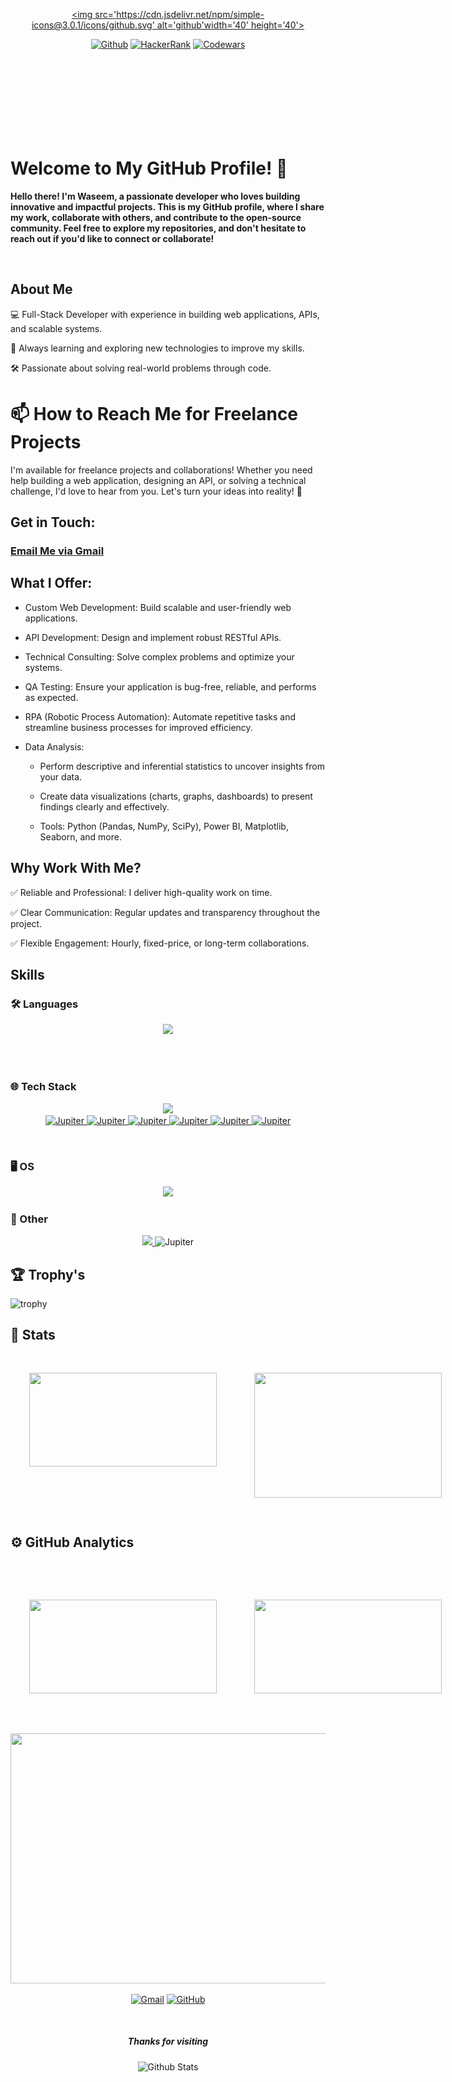 <div align="center">


[<img src='https://cdn.jsdelivr.net/npm/simple-icons@3.0.1/icons/github.svg' alt='github'width='40' height='40'>](https://github.com/waseemofficial)


[![Github](https://img.shields.io/github/followers/waseemofficial?label=Follow%20Me&style=social)](https://github.com/waseemofficial)
[![HackerRank](https://img.shields.io/badge/HackerRank-sy_waseem-brightgreen?logo=HackerRank&logoColor=Green&labelColor=black)](https://www.hackerrank.com/sawalqa_jo)
[![Codewars](https://img.shields.io/badge/Codewars-Waseem%20-maroon?logo=codewars&logoColor=maroon&labelColor=black)](https://www.codewars.com/users/waseem_sy)

</div>

<!-- [![Mail](https://img.shields.io/badge/Hotmail-sawalqa_jo@hotmail.com-blue?logo=Gmail&logoColor=blue&labelColor=black)](mailto:sawalqa_jo@hotmail.com) -->
<br>

<!-- [![HitCount](http://hits.dwyl.com/Ahmad-Sawalqeh/Ahmad-Sawalqeh.svg)](http://hits.dwyl.com/Ahmad-Sawalqeh/Ahmad-Sawalqeh) -->


<img src="https://github.com/waseemofficial/waseemofficial/blob/main/images/github_pic1.jpeg" width = "200" height="100" style="border-radius: 50px 80px 60px;visibility: hidden;">


<p >

# Welcome to My GitHub Profile! 👋

<strong>

Hello there! I'm Waseem, a passionate developer who loves building innovative and impactful projects. This is my GitHub profile, where I share my work, collaborate with others, and contribute to the open-source community. Feel free to explore my repositories, and don't hesitate to reach out if you'd like to connect or collaborate!
               
</strong>

</p>

<br />

## About Me

💻 Full-Stack Developer with experience in building web applications, APIs, and scalable systems.

🌱 Always learning and exploring new technologies to improve my skills.

🛠️ Passionate about solving real-world problems through code.

# 📫 How to Reach Me for Freelance Projects

I'm available for freelance projects and collaborations! Whether you need help building a web application, designing an API, or solving a technical challenge, I'd love to hear from you. Let's turn your ideas into reality! 🚀

## Get in Touch:

### [Email Me via Gmail](https://mail.google.com/mail/?view=cm&fs=1&to=wasem.sye@gmail.com&su=Hello%20Waseem&body=Hi%20Waseem,%20I%20found%20your%20GitHub%20profile!)

## What I Offer:

- Custom Web Development: Build scalable and user-friendly web applications.

- API Development: Design and implement robust RESTful APIs.

- Technical Consulting: Solve complex problems and optimize your systems.

- QA Testing: Ensure your application is bug-free, reliable, and performs as expected.

- RPA (Robotic Process Automation): Automate repetitive tasks and streamline business processes for improved efficiency.

- Data Analysis:

  - Perform descriptive and inferential statistics to uncover insights from your data.

  - Create data visualizations (charts, graphs, dashboards) to present findings clearly and effectively.

  - Tools: Python (Pandas, NumPy, SciPy), Power BI, Matplotlib, Seaborn, and more.

## Why Work With Me?

✅ Reliable and Professional: I deliver high-quality work on time.

✅ Clear Communication: Regular updates and transparency throughout the project.

✅ Flexible Engagement: Hourly, fixed-price, or long-term collaborations.



<h2> Skills <img src = "https://media2.giphy.com/media/QssGEmpkyEOhBCb7e1/giphy.gif?cid=ecf05e47a0n3gi1bfqntqmob8g9aid1oyj2wr3ds3mg700bl&rid=giphy.gif" width = 15px height=15px> </h2>

  
### 🛠 Languages

<p align="center">
  <a href="https://skillicons.dev">
    <img src="https://skillicons.dev/icons?i=python,js,java,golang,bash,latex,md,regex" />
  </a>
</p>




<br />
<br />




### 🌐  Tech Stack

<p align="center">
  <a href="https://skillicons.dev">
    <img src="https://skillicons.dev/icons?i=git,github,postman,nodejs,django,mongodb,mysql,selenium,cypress,anaconda,figma,obsidian,githubactions,htmx,materialui,jest,vim,cmake&perline=9" />
 <br />
 <img src="https://cdn.jsdelivr.net/gh/devicons/devicon@latest/icons/hardhat/hardhat-original.svg" title="Jupiter" alt="Jupiter" width="55" height="55"/>
 <img src="https://cdn.jsdelivr.net/gh/devicons/devicon@latest/icons/insomnia/insomnia-original.svg" title="Jupiter" alt="Jupiter" width="55" height="55"/>
  <img src="https://cdn.jsdelivr.net/gh/devicons/devicon@latest/icons/jupyter/jupyter-original-wordmark.svg" title="Jupiter" alt="Jupiter" width="55" height="55"/>
  <img src="https://cdn.jsdelivr.net/gh/devicons/devicon@latest/icons/scikitlearn/scikitlearn-original.svg" title="Jupiter" alt="Jupiter" width="55" height="55"/>
  <img src="https://cdn.jsdelivr.net/gh/devicons/devicon@latest/icons/podman/podman-original.svg" title="Jupiter" alt="Jupiter" width="55" height="55"/>
 <img src="https://cdn.jsdelivr.net/gh/devicons/devicon@latest/icons/docker/docker-original-wordmark.svg" title="Jupiter" alt="Jupiter" width="55" height="55"/>


  </a>
</p>

 
&emsp;

### 🖥️ OS

<p align="center">
  <a href="https://skillicons.dev">
    <img src="https://skillicons.dev/icons?i=windows,linux,kali&perline=8" />
  </a>
</p>

### 🧊 Other


<div align="center">
<a href="https://skillicons.dev">
    <img src="https://skillicons.dev/icons?i=,astro,autocad,blender&perline=8" />
<a >
<img src="https://cdn.jsdelivr.net/gh/devicons/devicon@latest/icons/raspberrypi/raspberrypi-original.svg" title="Jupiter" alt="Jupiter" width="55" height="55"/>

</a>
</div>

## &#127942; Trophy's

![trophy](https://github-profile-trophy.vercel.app/?username=waseemofficial&title=Stars,Followers,Commits,Repositories,Experience,MultipleLang,Issues,PullRequest&theme=onedark)
 

## 🧮 Stats
</p>
  <div style="display: flex; flex-direction: row;">
  <img src="https://github.r2v.ch/codewars?user=waseem_sy&name=true&top_languages=true&stroke=%23b362ff&theme=purple_dark" width="300" height="150" style="margin: 10px; padding: 20px;"/>

<img src="https://leetcard.jacoblin.cool/user8807UR?theme=dark&font=Finger%20Paint&ext=activity" width="300" height="200" style="margin: 10px; padding: 20px;"/>
  </div>
<h2>⚙️  GitHub Analytics</h2>

<div>

  
  <p align="center">
 <br/>
  <div style="display: flex; flex-direction: row;">
<img src="https://github-stats-alpha.vercel.app/api?username=waseemofficial&cc=000&tc=fff&ic=fff&bc=000" width="300" height="150" style="margin: 10px; padding: 20px;"/>

<img src="https://streak-stats.demolab.com/?user=waseemofficial&theme=dark" width="300" height="150" style="margin: 10px; padding: 20px;"/>
</div> <br/><br/>
  
</div>

<img src="https://github-readme-stats.vercel.app/api/top-langs/?username=waseemofficial&theme=dark&langs_count=10" width="600" height="400" />
  
  <p align="center">
	<a href="wasem.sye@gmail.com"><img src="https://img.icons8.com/bubbles/50/000000/gmail.png" alt="Gmail"/></a>
	<a href="https://github.com/waseemofficial&theme=dark"><img src="https://img.icons8.com/bubbles/50/000000/github.png" alt="GitHub"/></a>
	
<div id="header" align="center">

  <img src="https://komarev.com/ghpvc/?username=waseemofficial&style=for-the-badge&color=orange" alt=""/>
</div>	
</p>

    
  <p align="center">
	<h5 align="center">Thanks for visiting</h5>
</p>
<p align="center">
        <img src="https://raw.githubusercontent.com/mayhemantt/mayhemantt/Update/svg/Bottom.svg" alt="Github Stats" width="800" height="100" />
</p>
